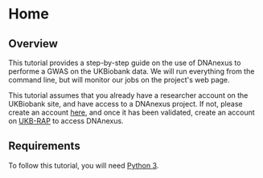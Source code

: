 # Home

## Overview

This tutorial provides a step-by-step guide on the use of DNAnexus to performe a GWAS on the UKBiobank data.
We will run everything from the command line, but will monitor our jobs on the project's web page.

This tutorial assumes that you already have a researcher account on the UKBiobank site, and have access to a DNAnexus project.
If not, please create an account [here](https://ams.ukbiobank.ac.uk/ams/signup), and once it has been validated, create an account on [UKB-RAP](https://ukbiobank.dnanexus.com/register) to access DNAnexus.

## Requirements

To follow this tutorial, you will need [Python 3](https://www.python.org/downloads/).
